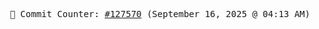 <p align="center">
    <samp>
        📮 Commit Counter: <a href="https://github.com/Javascript-void0/Javascript-void0/commits/main">#127570</a> (September 16, 2025 @ 04:13 AM)
    </samp>
</p>